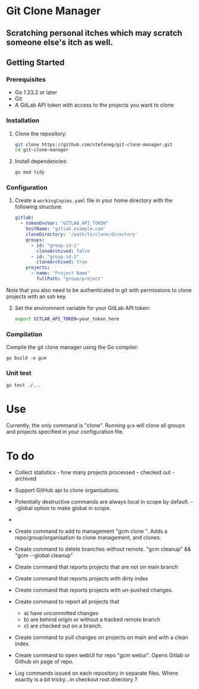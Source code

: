# Git Clone Manager

## Scratching personal itches which may scratch someone else's itch as well.

## Getting Started

### Prerequisites

- Go 1.23.2 or later
- Git
- A GitLab API token with access to the projects you want to clone

### Installation

1. Clone the repository:
    ```sh
    git clone https://github.com/stefaneg/git-clone-manager.git
    cd git-clone-manager
    ```

2. Install dependencies:
    ```sh
    go mod tidy
    ```

### Configuration

1. Create a `workingCopies.yaml` file in your home directory with the following structure:
    ```yaml
    gitlab:
      - tokenEnvVar: "GITLAB_API_TOKEN"
        hostName: 'gitlab.example.com'
        cloneDirectory: '/path/to/clone/directory'
        groups:
          - id: "group-id-1"
            cloneArchived: false
          - id: "group-id-2"
            cloneArchived: true
        projects:
          - name: "Project Name"
            fullPath: "group/project"
    ```

Note that you also need to be authenticated in git with permissions to clone projects with an ssh key.

2. Set the environment variable for your GitLab API token:
    ```sh
    export GITLAB_API_TOKEN=your_token_here
    ```

### Compilation

Compile the git clone manager using the Go compiler:
```shell
go build -o gcm
```

### Unit test

```shell
go test ./...
```

# Use

Currently, the only command is "clone". Running ```gcm``` will clone all groups and projects specified in your 
configuration file.


# To do
- Collect statistics - how many projects processed - checked out - archived
- Support GitHub api to clone organisations.
- Potentially destructive commands are always local in scope by default. --global option to make global in scope.
- 
- Create command to add to management "gcm clone <URL>". Adds a repo/group/organisation to clone management, and clones. 
- Create command to delete branches without remote. "gcm cleanup" && "gcm --global cleanup"
- Create command that reports projects that are not on main branch
- Create command that reports projects with dirty index
- Create command that reports projects with un-pushed changes.
- Create command to report all projects that  
  - a) have uncommitted changes 
  - b) are behind origin or without a tracked remote branch 
  - c) are checked out on a branch.
- Create command to pull changes on projects on main and with a clean index.
- Create command to open webUI for repo "gcm webui". Opens Gitlab or Github on page of repo.

- Log commands issued on each repository in separate files. Where exactly is a bit tricky...in checkout root directory ?
